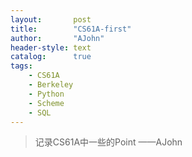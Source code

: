 ```yaml
---
layout:       post
title:        "CS61A-first"
author:       "AJohn"
header-style: text
catalog:      true
tags:
    - CS61A
    - Berkeley
    - Python
    - Scheme
    - SQL
---
```


>记录CS61A中一些的Point
——AJohn

